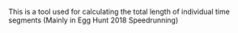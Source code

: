 This is a tool used for calculating the total length of individual time segments (Mainly in Egg Hunt 2018 Speedrunning)
